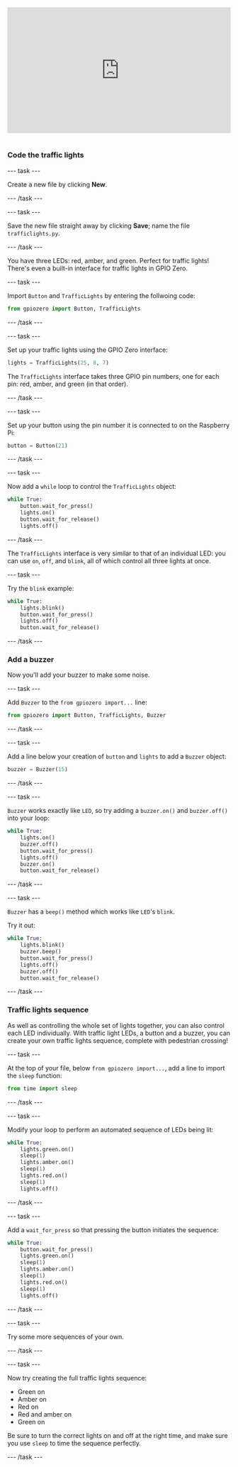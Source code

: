 <html>
  <div style="position: relative; overflow: hidden; padding-top: 56.25%;">
    <iframe style="position: absolute; top: 0; left: 0; right: 0; width: 100%; height: 100%; border: none;" src="https://www.youtube.com/embed/-YZ6Rrho85I?rel=0&cc_load_policy=1" allowfullscreen allow="accelerometer; autoplay; clipboard-write; encrypted-media; gyroscope; picture-in-picture; web-share">
    </iframe>
  </div><br>
</html>

### Code the traffic lights

--- task ---

Create a new file by clicking **New**. 

--- /task ---

--- task ---

Save the new file straight away by clicking **Save**; name the file `trafficlights.py`.

--- /task ---

You have three LEDs: red, amber, and green. Perfect for traffic lights! There's even a built-in interface for traffic lights in GPIO Zero.

--- task ---

Import `Button` and `TrafficLights` by entering the follwoing code:

```python
from gpiozero import Button, TrafficLights
```

--- /task ---

--- task ---

Set up your traffic lights using the GPIO Zero interface:

```python
lights = TrafficLights(25, 8, 7)
```

The `TrafficLights` interface takes three GPIO pin numbers, one for each pin: red, amber, and green (in that order).

--- /task ---

--- task ---

Set up your button using the pin number it is connected to on the Raspberry Pi:

```python
button = Button(21)
```

--- /task ---

--- task ---

Now add a `while` loop to control the `TrafficLights` object:

```python
while True:
    button.wait_for_press()
    lights.on()
    button.wait_for_release()
    lights.off()
```

--- /task ---

The `TrafficLights` interface is very similar to that of an individual LED: you can use `on`, `off`, and `blink`, all of which control all three lights at once.

--- task ---

Try the `blink` example:

```python
while True:
    lights.blink()
    button.wait_for_press()
    lights.off()
    button.wait_for_release()
```

--- /task ---



### Add a buzzer

Now you'll add your buzzer to make some noise.

--- task ---

Add `Buzzer` to the `from gpiozero import...` line:

```python
from gpiozero import Button, TrafficLights, Buzzer
```

--- /task ---

--- task ---

Add a line below your creation of `button` and `lights` to add a `Buzzer` object:

```python
buzzer = Buzzer(15)
```

--- /task ---

--- task ---

`Buzzer` works exactly like `LED`, so try adding a `buzzer.on()` and `buzzer.off()` into your loop:

```python
while True:
    lights.on()
    buzzer.off()
    button.wait_for_press()
    lights.off()
    buzzer.on()
    button.wait_for_release()
```

--- /task ---

--- task ---

`Buzzer` has a `beep()` method which works like `LED`'s `blink`. 

Try it out:

```python
while True:
    lights.blink()
    buzzer.beep()
    button.wait_for_press()
    lights.off()
    buzzer.off()
    button.wait_for_release()
```

--- /task ---


### Traffic lights sequence

As well as controlling the whole set of lights together, you can also control each LED individually. With traffic light LEDs, a button and a buzzer, you can create your own traffic lights sequence, complete with pedestrian crossing!

--- task ---

At the top of your file, below `from gpiozero import...`, add a line to import the `sleep` function:

```python
from time import sleep
```

--- /task ---


--- task ---

Modify your loop to perform an automated sequence of LEDs being lit:

```python
while True:
    lights.green.on()
    sleep(1)
    lights.amber.on()
    sleep(1)
    lights.red.on()
    sleep(1)
    lights.off()
```

--- /task ---

--- task ---

Add a `wait_for_press` so that pressing the button initiates the sequence:

```python
while True:
    button.wait_for_press()
    lights.green.on()
    sleep(1)
    lights.amber.on()
    sleep(1)
    lights.red.on()
    sleep(1)
    lights.off()
```

--- /task ---

--- task ---

Try some more sequences of your own.

--- /task ---

--- task ---

Now try creating the full traffic lights sequence:

- Green on
- Amber on
- Red on
- Red and amber on
- Green on

Be sure to turn the correct lights on and off at the right time, and make sure you use `sleep` to time the sequence perfectly.

--- /task ---

